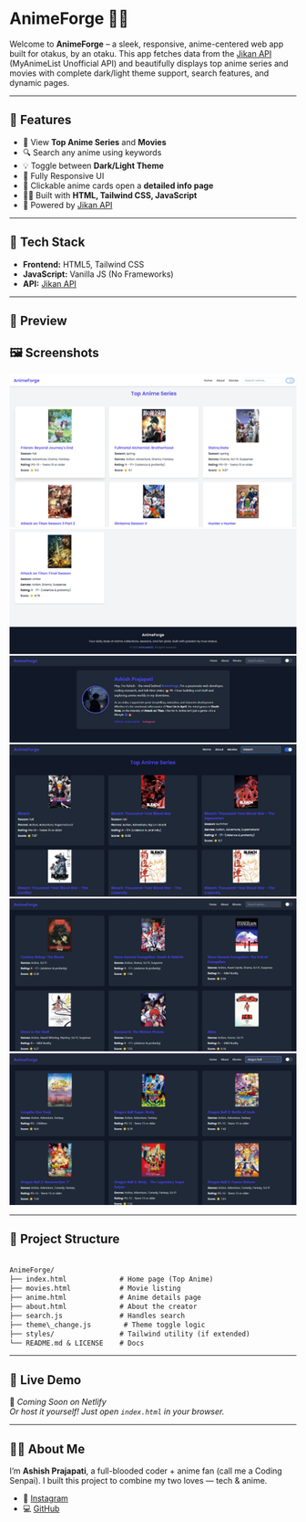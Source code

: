 
# AnimeForge 🎌🔥

Welcome to **AnimeForge** – a sleek, responsive, anime-centered web app built for otakus, by an otaku. This app fetches data from the [Jikan API](https://jikan.moe/) (MyAnimeList Unofficial API) and beautifully displays top anime series and movies with complete dark/light theme support, search features, and dynamic pages.

---

## 🌟 Features

- 🎥 View **Top Anime Series** and **Movies**
- 🔍 Search any anime using keywords
- 💡 Toggle between **Dark/Light Theme**
- 📱 Fully Responsive UI
- 🧠 Clickable anime cards open a **detailed info page**
- 👨‍💻 Built with **HTML, Tailwind CSS, JavaScript**
- 🧩 Powered by [Jikan API](https://jikan.moe/)

---

## 🔧 Tech Stack

- **Frontend:** HTML5, Tailwind CSS
- **JavaScript:** Vanilla JS (No Frameworks)
- **API:** [Jikan API](https://jikan.moe/)

---

## 📸 Preview

## 🖼️ Screenshots
![Home Page 1](screenshort/home-1.png)
![Home Page 2](screenshort/home-2.png)
![About Page](screenshort/about.png)
![Anime View 1](screenshort/anime-1.png)
![Anime View 2](screenshort/anime-2.png)
![Anime View 3](screenshort/anime-3.png)


---

## 📂 Project Structure

```

AnimeForge/
├── index.html             # Home page (Top Anime)
├── movies.html            # Movie listing
├── anime.html             # Anime details page
├── about.html             # About the creator
├── search.js              # Handles search
├── theme\_change.js        # Theme toggle logic
├── styles/                # Tailwind utility (if extended)
└── README.md & LICENSE    # Docs

```

---

## 🔗 Live Demo

🚀 _Coming Soon on Netlify_  
_Or host it yourself! Just open `index.html` in your browser._

---

## 🙋‍♂️ About Me

I’m **Ashish Prajapati**, a full-blooded coder + anime fan (call me a Coding Senpai). I built this project to combine my two loves — tech & anime.

- 📸 [Instagram](https://www.instagram.com/ashiah03_prajapati/)
- 💻 [GitHub](https://github.com/Anticoder03)

